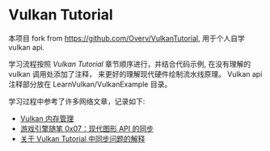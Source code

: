 Vulkan Tutorial
===============
本项目 fork from https://github.com/Overv/VulkanTutorial, 用于个人自学 vulkan api.

学习流程按照 *Vulkan Tutorial* 章节顺序进行，并结合代码示例, 在没有理解的 vulkan 调用处添加了注释，
来更好的理解现代硬件绘制流水线原理。 Vulkan api 注释部分放在 LearnVulkan/VulkanExample 目录。

学习过程中参考了许多网络文章，记录如下:
* [Vulkan 内存管理](https://zhuanlan.zhihu.com/p/166387973)
* [游戏引擎随笔 0x07：现代图形 API 的同步](https://zhuanlan.zhihu.com/p/100162469)
* [关于 Vulkan Tutorial 中同步问题的解释](https://zhuanlan.zhihu.com/p/350483554)